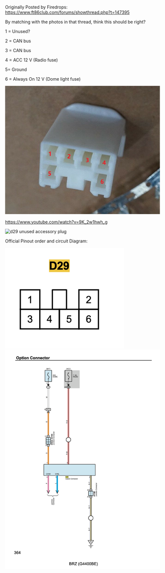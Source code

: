 
Originally Posted by Firedrops: https://www.ft86club.com/forums/showthread.php?t=147395

By matching with the photos in that thread, think this should be right?

1 = Unused?

2 = CAN bus

3 = CAN bus

4 = ACC 12 V (Radio fuse)

5= Ground

6 = Always On 12 V (Dome light fuse)

![D29 Pinout](https://github.com/painellope/BRZ-2017/blob/c3dffb320d78164e32bf26a4ef586a9689fb9b22/BRZ-Wiring/Unused-Accessory-Plug/Unofficial%20D29%20Pin%20Numbering.png)

https://www.youtube.com/watch?v=9K_2w1hwh_g

![d29 unused accessory plug](https://github.com/painellope/BRZ-2017/blob/0408fb446cbdf566238f6ac23d198dcd3a034bc0/BRZ-Wiring/Unused-Accessory-Plug/d29%20unused%20pin.png)

Official Pinout order and circuit Diagram:

![Official Pin Out](https://github.com/painellope/BRZ-2017/blob/3ca475ca77d437d3023d84cd33d53e48ff0af30e/BRZ-Wiring/Unused-Accessory-Plug/Official%20D29%20Pinout.png)
![ciruit diagram](https://github.com/painellope/BRZ-2017/blob/07f2ab8b666732a4acb8e101e70afff8577ce432/BRZ-Wiring/Unused-Accessory-Plug/circuit%20diagram%20pinout.png)
